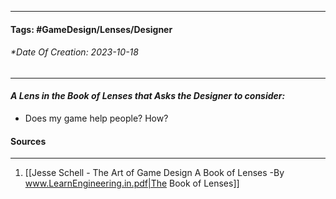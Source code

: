 __________________________________________________________________________
#### **Tags:** #GameDesign/Lenses/Designer
###### *Date Of Creation: 2023-10-18
__________________________________________________________________________

#### ***A Lens in the Book of Lenses that Asks the Designer to consider:***
- Does my game help people? How?
#### Sources
__________________________________________________________________________
1. [[Jesse Schell - The Art of Game Design A Book of Lenses -By www.LearnEngineering.in.pdf|The Book of Lenses]]